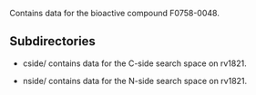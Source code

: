 Contains data for the bioactive compound F0758-0048.

## Subdirectories

- cside/ contains data for the C-side search space on rv1821.

- nside/ contains data for the N-side search space on rv1821.

